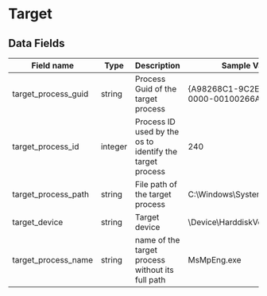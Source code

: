 # Target

## Data Fields

| Field name | Type | Description | Sample Value |
|--------|---------|-------|-------|
| target_process_guid | string | Process Guid of the target process | {A98268C1-9C2E-5ACD-0000-00100266AB00} |
| target_process_id | integer | Process ID used by the os to identify the target process | 240 |
| target_process_path | string | File path of the target process | C:\Windows\System32\cmd.exe |
| target_device | string | Target device | \Device\HarddiskVolume2 |
| target_process_name | string | name of the target process without its full path | MsMpEng.exe |